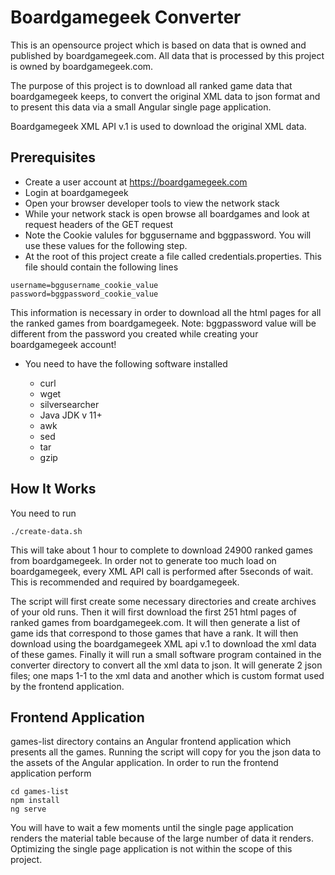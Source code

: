 # Boardgamegeek Converter

This is an opensource project which is based on data that is owned and published by boardgamegeek.com. All data that is 
processed by this project is owned by boardgamegeek.com.

The purpose of this project is to download all ranked game data that boardgamegeek keeps, to convert the original XML 
data to json format and to present this data via a small Angular single page application.

Boardgamegeek XML API v.1 is used to download the original XML data.

## Prerequisites

- Create a user account at https://boardgamegeek.com
- Login at boardgamegeek
- Open your browser developer tools to view the network stack
- While your network stack is open browse all boardgames and look at request headers of the GET request
- Note the Cookie valules for bggusername and bggpassword. You will use these values for the following step.
- At the root of this project create a file called credentials.properties. This file should contain the following lines
```
username=bggusername_cookie_value
password=bggpassword_cookie_value
``` 
This information is necessary in order to download all the html pages for all the ranked games from boardgamegeek. Note: bggpassword value
will be different from the password you created while creating your boardgamegeek account!

- You need to have the following software installed
    
    - curl
    - wget
    - silversearcher
    - Java JDK v 11+
    - awk
    - sed
    - tar
    - gzip

## How It Works

You need to run 

```
./create-data.sh
```

This will take about 1 hour to complete to download 24900 ranked games from boardgamegeek.
In order not to generate too much load on boardgamegeek, every XML API call is performed after 5seconds of wait. This is
recommended and required by boardgamegeek.

The script will first create some necessary directories and create archives of your old runs.
Then it will first download the first 251 html pages of ranked games from boardgamegeek.com. It will 
then generate a list of game ids that correspond to those games that have a rank.
It will then download using the boardgamegeek XML api v.1 to download the xml data of these games. Finally it will 
run a small software program contained in the converter directory to convert all the xml data to json. It will generate
2 json files; one maps 1-1 to the xml data and another which is custom format used by the frontend application.

## Frontend Application

games-list directory contains an Angular frontend application which presents all the games.
Running the script will copy for you the json data to the assets of the Angular application. In order to run 
the frontend application perform

```
cd games-list
npm install
ng serve
```

You will have to wait a few moments until the single page application
renders the material table because of the large number of data it renders. 
Optimizing the single page application is not within the scope of this project.


